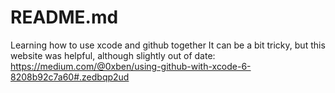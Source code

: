 # README.md

Learning how to use xcode and github together
It can be a bit tricky, but this website was helpful, although slightly out of date:
https://medium.com/@0xben/using-github-with-xcode-6-8208b92c7a60#.zedbqp2ud

